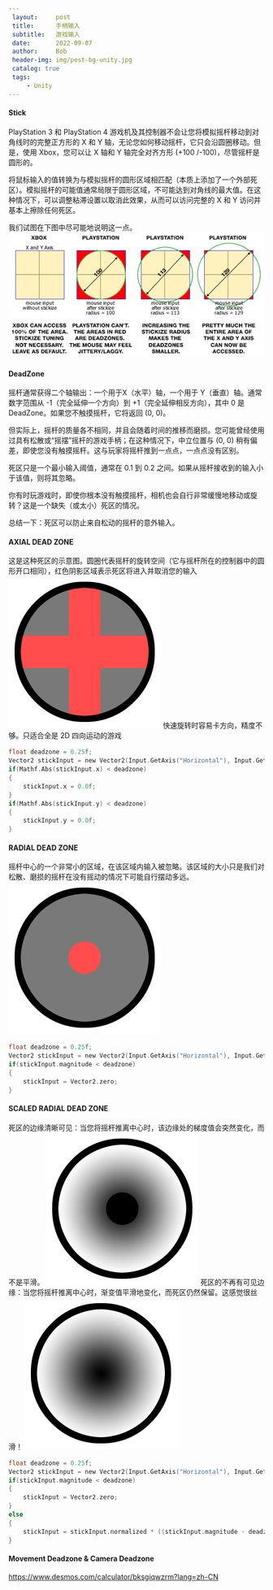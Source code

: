 ```yaml
---
 layout:     post
 title:      手柄输入
 subtitle:   游戏输入
 date:       2022-09-07
 author:     Bob
 header-img: img/post-bg-unity.jpg
 catalog: true
 tags:
     - Unity
---
```


#### Stick

PlayStation 3 和 PlayStation 4 游戏机及其控制器不会让您将模拟摇杆移动到对角线时的完整正方形的 X 和 Y 轴，无论您如何移动摇杆，它只会沿圆圈移动。但是，使用 Xbox，您可以让 X 轴和 Y 轴完全对齐方形 (+100 /-100)，尽管摇杆是圆形的。
 
将鼠标输入的值转换为与模拟摇杆的圆形区域相匹配（本质上添加了一个外部死区）。模拟摇杆的可能值通常局限于圆形区域，不可能达到对角线的最大值。在这种情况下，可以调整粘滞设置以取消此效果，从而可以访问完整的 X 和 Y 访问并基本上擦除任何死区。

我们试图在下图中尽可能地说明这一点。
![image](/img/drex_mouse_settings_custom.webp)


#### DeadZone
摇杆通常获得二个轴输出：一个用于X（水平）轴，一个用于 Y（垂直）轴。通常数字范围从 -1（完全延伸一个方向）到 +1（完全延伸相反方向），其中 0 是DeadZone。如果您不触摸摇杆，它将返回 (0, 0)。

但实际上，摇杆的质量各不相同，并且会随着时间的推移而磨损。您可能曾经使用过具有松散或“摇摆”摇杆的游戏手柄；在这种情况下，中立位置与 (0, 0) 稍有偏差，即使您没有触摸摇杆。这与玩家将摇杆推到一点点，一点点没有区别。

死区只是一个最小输入阈值，通常在 0.1 到 0.2 之间。如果从摇杆接收到的输入小于该值，则将其忽略。

你有时玩游戏时，即使你根本没有触摸摇杆，相机也会自行非常缓慢地移动或旋转？这是一个缺失（或太小）死区的情况。

总结一下：死区可以防止来自松动的摇杆的意外输入。

#### AXIAL DEAD ZONE
这是这种死区的示意图。圆圈代表摇杆的旋转空间（它与摇杆所在的控制器中的圆形开口相同），红色阴影区域表示死区将进入并取消您的输入
![image](/img/axial-deadzone.jpg)
快速旋转时容易卡方向，精度不够。只适合全是 2D 四向运动的游戏

```c
float deadzone = 0.25f;
Vector2 stickInput = new Vector2(Input.GetAxis("Horizontal"), Input.GetAxis("Vertical"));
if(Mathf.Abs(stickInput.x) < deadzone)
{
	stickInput.x = 0.0f;
}
if(Mathf.Abs(stickInput.y) < deadzone)
{
	stickInput.y = 0.0f;
}
```

#### RADIAL DEAD ZONE
摇杆中心的一个非常小的区域，在该区域内输入被忽略。该区域的大小只是我们对松散、磨损的摇杆在没有摇动的情况下可能自行摆动多远。
![image](/img/radial-deadzone.jpg)

```c
float deadzone = 0.25f;
Vector2 stickInput = new Vector2(Input.GetAxis("Horizontal"), Input.GetAxis("Vertical"));
if(stickInput.magnitude < deadzone)
{
	stickInput = Vector2.zero;
}
```

#### SCALED RADIAL DEAD ZONE
死区的边缘清晰可见：当您将摇杆推离中心时，该边缘处的梯度值会突然变化，而不是平滑。
![image](/img/precision-problem.jpg)
死区的不再有可见边缘：当您将摇杆推离中心时，渐变值平滑地变化，而死区仍然保留。这感觉很丝滑！
![image](/img/scaled-radial-deadzone.jpg)

```c
float deadzone = 0.25f;
Vector2 stickInput = new Vector2(Input.GetAxis("Horizontal"), Input.GetAxis("Vertical"));
if(stickInput.magnitude < deadzone)
{
	stickInput = Vector2.zero;
}
else
{
	stickInput = stickInput.normalized * ((stickInput.magnitude - deadzone) / (1 - deadzone));
}
```

####  Movement Deadzone & Camera Deadzone
https://www.desmos.com/calculator/bksgiqwzrm?lang=zh-CN



<!--
参考资料:
[DeadZone](http://joshsutphin.com/2013/04/12/doing-thumbstick-dead-zones-right.html)
[Analog stick input traces a square](https://forums.unrealengine.com/t/analog-stick-input-traces-a-square/318270)
[射击游戏手感](https://zhuanlan.zhihu.com/p/433929865)
[Gamepads suck](https://shawnhargreaves.com/blog/gamepads-suck.html)
[Understanding thumbstick deadzones](https://github.com/Minimuino/thumbstick-deadzones)
[手柄测试](https://gamepad-tester.com/)
[interpreting-analog-sticks](http://blog.hypersect.com/interpreting-analog-sticks/)
[Deadzone Types: Square, Circular, Rounded Square](https://www.youtube.com/watch?v=e5fsPRJubOw)
[Game Deadzone](https://www.youtube.com/user/EternalDahaka)
[Mouse Settings](https://www.cronusmax.com/manual/mouse_settings_print.htm)
[StickDeadzoneProcessor](https://docs.unity3d.com/Packages/com.unity.inputsystem@1.0/api/UnityEngine.InputSystem.Processors.StickDeadzoneProcessor.html)
-->